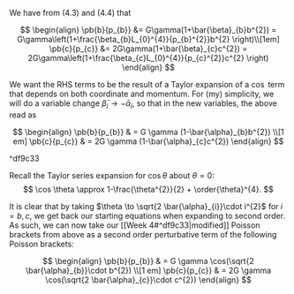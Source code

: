 We have from (4.3) and (4.4) that 

$$
\begin{align}
\pb{b}{p_{b}} &= G\gamma(1+\bar{\beta}_{b}b^{2}) = G\gamma\left(1+\frac{\beta_{b}L_{0}^{4}}{p_{b}^{2}}b^{2} \right)\\[1em]
\pb{c}{p_{c}} &= 2G\gamma(1+\bar{\beta}_{c}c^{2}) = 2G\gamma\left(1+\frac{\beta_{c}L_{0}^{4}}{p_{c}^{2}}c^{2} \right)
\end{align}
$$

We want the RHS terms to be the result of a Taylor expansion of a $\cos$ term that depends on both coordinate and momentum. For (my) simplicity, we will do a variable change $\bar{\beta}_{i}\to-\bar{\alpha}_{i}$, so that in the new variables, the above read as

$$
\begin{align}
\pb{b}{p_{b}} & = G \gamma (1-\bar{\alpha}_{b}b^{2}) \\[1 em]
\pb{c}{p_{c}} & = 2G \gamma (1-\bar{\alpha}_{c}c^{2})
\end{align}
$$

^df9c33

Recall the Taylor series expansion for $\cos\theta$ about $\theta = 0$:
$$
\cos \theta \approx 1-\frac{\theta^{2}}{2} + \order{\theta}^{4}.
$$

It is clear that by taking $\theta \to \sqrt{2 \bar{\alpha}_{i}}\cdot i^{2}$ for $i = b, c$, we get back our starting equations when expanding to second order. As such, we can now take our [[Week 4#^df9c33|modified]] Poisson brackets from above as a second order perturbative term of the following Poisson brackets:

$$
\begin{align}
 \pb{b}{p_{b}} & = G \gamma \cos(\sqrt{2  \bar{\alpha}_{b}}\cdot b^{2}) \\[1 em]
\pb{c}{p_{c}} & = 2G \gamma \cos(\sqrt{2 \bar{\alpha}_{c}}\cdot c^{2})
\end{align}
$$